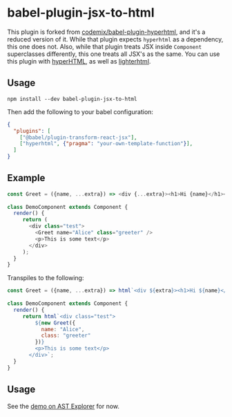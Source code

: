 # babel-plugin-jsx-to-html

This plugin is forked from [codemix/babel-plugin-hyperhtml](https://github.com/codemix/babel-plugin-hyperhtml), and it's a reduced version of it. While that plugin expects `hyperhtml` as a dependency, this one does not. Also, while that plugin treats JSX inside `Component` superclasses differently, this one treats all JSX's as the same. You can use this plugin with [hyperHTML](https://github.com/WebReflection/hyperHTML), as well as  [lighterhtml](https://github.com/WebReflection/lighterhtml). 

## Usage

```
npm install --dev babel-plugin-jsx-to-html
```

Then add the following to your babel configuration:

```json
{
  "plugins": [
    ["@babel/plugin-transform-react-jsx"],
    ["hyperhtml", {"pragma": "your-own-template-function"}],
  ]
}
```

## Example

```js
const Greet = ({name, ...extra}) => <div {...extra}><h1>Hi {name}</h1></div>
  
class DemoComponent extends Component {
  render() {
     return (
       <div class="test">
         <Greet name="Alice" class="greeter" />
         <p>This is some text</p>
       </div>
     );
  }
}
```
Transpiles to the following:

```js
const Greet = ({name, ...extra}) => html`<div ${extra}><h1>Hi ${name}</h1></div>`
  
class DemoComponent extends Component {
  render() {
     return html`<div class="test">
         ${new Greet({
           name: "Alice",
           class: "greeter"
         })}
         <p>This is some text</p>
       </div>`;
  }
}
```

## Usage

See the [demo on AST Explorer](https://astexplorer.net/#/gist/bd0aaf31811a4f68e637c330d0472391/27bce72aac5a3c41b5bb7b1b4cfcac0885abc423) for now.

